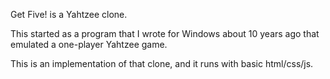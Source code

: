 Get Five! is a Yahtzee clone. 

This started as a program that I wrote for Windows about 10 years ago that emulated a one-player Yahtzee game. 

This is an implementation of that clone, and it runs with basic html/css/js.

